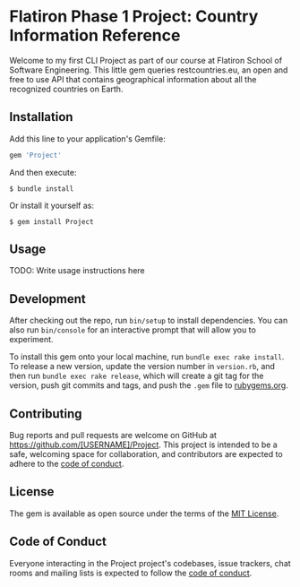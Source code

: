 # Flatiron Phase 1 Project: Country Information Reference

Welcome to my first CLI Project as part of our course at Flatiron School of Software Engineering. This little gem queries restcountries.eu, an open and free to use API that contains geographical information about all the recognized countries on Earth.

## Installation

Add this line to your application's Gemfile:

```ruby
gem 'Project'
```

And then execute:

    $ bundle install

Or install it yourself as:

    $ gem install Project

## Usage

TODO: Write usage instructions here

## Development

After checking out the repo, run `bin/setup` to install dependencies. You can also run `bin/console` for an interactive prompt that will allow you to experiment.

To install this gem onto your local machine, run `bundle exec rake install`. To release a new version, update the version number in `version.rb`, and then run `bundle exec rake release`, which will create a git tag for the version, push git commits and tags, and push the `.gem` file to [rubygems.org](https://rubygems.org).

## Contributing

Bug reports and pull requests are welcome on GitHub at https://github.com/[USERNAME]/Project. This project is intended to be a safe, welcoming space for collaboration, and contributors are expected to adhere to the [code of conduct](https://github.com/[USERNAME]/Project/blob/master/CODE_OF_CONDUCT.md).


## License

The gem is available as open source under the terms of the [MIT License](https://opensource.org/licenses/MIT).

## Code of Conduct

Everyone interacting in the Project project's codebases, issue trackers, chat rooms and mailing lists is expected to follow the [code of conduct](https://github.com/[USERNAME]/Project/blob/master/CODE_OF_CONDUCT.md).

